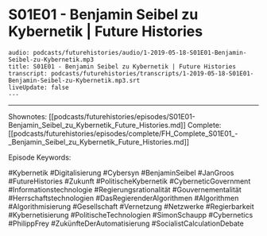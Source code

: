 # S01E01 - Benjamin Seibel zu Kybernetik | Future Histories

```audio-note
audio: podcasts/futurehistories/audio/1-2019-05-18-S01E01-Benjamin-Seibel-zu-Kybernetik.mp3
title: S01E01 - Benjamin Seibel zu Kybernetik | Future Histories
transcript: podcasts/futurehistories/transcripts/1-2019-05-18-S01E01-Benjamin-Seibel-zu-Kybernetik.mp3.srt
liveUpdate: false
---

```
---

Shownotes: [[podcasts/futurehistories/episodes/S01E01-Benjamin_Seibel_zu_Kybernetik_Future_Histories.md]]
Complete: [[podcasts/futurehistories/episodes/complete/FH_Complete_S01E01_-_Benjamin_Seibel_zu_Kybernetik_Future_Histories.md]]


Episode Keywords:

#Kybernetik #Digitalisierung #Cybersyn #BenjaminSeibel #JanGroos #FutureHistories #Zukunft #PolitischeKybernetik #CyberneticGovernment #Informationstechnologie #Regierungsrationalität #Gouvernementalität #Herrschaftstechnologien #DasRegierenderAlgorithmen #Algorithmen #Algorithmisierung #Gesellschaft #Vernetzung #Netzwerke #Regierbarkeit #Kybernetisierung #PolitischeTechnologien #SimonSchaupp #Cybernetics #PhilippFrey #ZukünfteDerAutomatisierung #SocialistCalculationDebate
